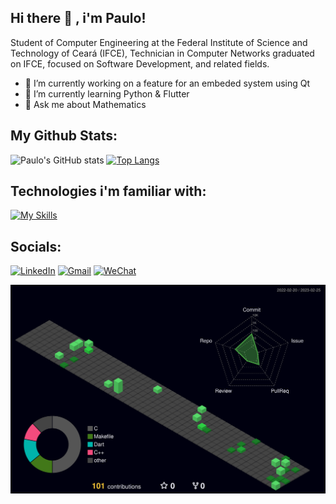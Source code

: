 ## Hi there 👋 , i'm Paulo!

Student of Computer Engineering at the Federal Institute of Science and Technology of Ceará (IFCE), Technician in Computer Networks graduated on IFCE, focused on Software Development, and related fields.

- 🔭 I’m currently working on a feature for an embeded system using Qt
- 🌱 I’m currently learning Python & Flutter
- 💬 Ask me about Mathematics

## My Github Stats:

![Paulo's GitHub stats](https://github-readme-stats.vercel.app/api?username=pauloDiego-sudo&show_icons=true&theme=dracula)
[![Top Langs](https://github-readme-stats.vercel.app/api/top-langs/?username=pauloDiego-sudo&layout=compact&theme=dracula)](https://github.com/anuraghazra/github-readme-stats)


## Technologies i'm familiar with:

[![My Skills](https://skillicons.dev/icons?i=cpp,qt,c,dart,flutter,py,mysql,html,css,github,gitlab,linux,cmake)](https://skillicons.dev)

## Socials:
 
 [![LinkedIn](https://img.shields.io/badge/LinkedIn-0077B5?style=for-the-badge&logo=linkedin&logoColor=white)](https://www.linkedin.com/in/paulo-diego-de-meneses-b1219b157/)
  [![Gmail](https://img.shields.io/badge/Gmail-D14836?style=for-the-badge&logo=gmail&logoColor=white)](mailto:paulo.meneses3636@gmail.com)
   [![WeChat](https://img.shields.io/badge/WeChat-07C160?style=for-the-badge&logo=wechat&logoColor=white)](https://msng.link/o/?https%3A%2F%2Fu.wechat.com%2FkKNOOP-4aI5rZenjrRGFfqo=wc)
   
   ![](./profile-3d-contrib/profile-night-green.svg)
   
